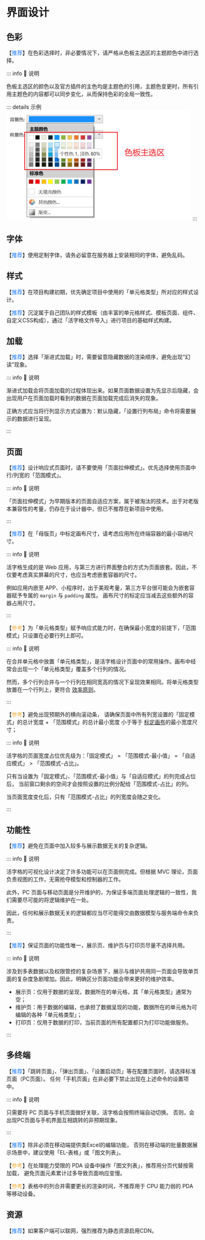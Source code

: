 # 界面设计

## 色彩

【<font color="#1677FF">推荐</font>】在色彩选择时，非必要情况下，请严格从色板主选区的主题颜色中进行选择。

::: info 📘 说明

色板主选区的颜色以及官方插件的主色均是主题色的引用，主题色变更时，所有引用主题色的内容都可以同步变化，从而保持色彩的全局一致性。

::: details 示例
![色板示例](../../images/dev-base-page-plate.png "色板示例")
:::

## 字体

【<font color="#1677FF">推荐</font>】使用定制字体，请务必留意在服务器上安装相同的字体，避免乱码。

## 样式

【<font color="#1677FF">推荐</font>】在项目构建初期，优先确定项目中使用的「单元格类型」所对应的样式设计。

【<font color="#1677FF">推荐</font>】沉淀属于自己团队的样式模板（由丰富的单元格样式、模板页面、组件、自定义CSS构成），通过「活字格文件导入」进行项目的基础样式构建。

## 加载

【<font color="#1677FF">推荐</font>】选择「渐进式加载」时，需要留意隐藏数据的渲染顺序，避免出现“幻读”现象。

::: info 📘 说明

渐进式加载会将页面加载的过程体现出来。如果页面数据设置为先显示后隐藏，会出现用户在页面加载时看到的数据在页面加载完成后消失的现象。

正确方式应当将行列显示方式设置为：默认隐藏，「设置行列布局」命令将需要展示的数据进行呈现。

:::

## 页面

【<font color="#1677FF">推荐</font>】设计响应式页面时，请不要使用「页面拉伸模式」。优先选择使用页面中行/列宽的「范围模式」。

::: info 📘 说明

「页面拉伸模式」为早期版本的页面自适应方案，属于被淘汰的技术。出于对老版本兼容性的考量，仍存在于设计器中，但已不推荐在新项目中使用。

:::

【<font color="#1677FF">推荐</font>】在「母版页」中标定画布尺寸，请考虑应用所在终端容器的最小容纳尺寸。

::: info 📘 说明

活字格生成的是 Web 应用，与第三方进行界面整合的方式为页面嵌套。因此，不仅要考虑真实屏幕的尺寸，也应当考虑嵌套容器的尺寸。

例如应用内嵌至 APP、小程序时，出于美观考量，第三方平台很可能会为嵌套容器赋予专属的 `margin` 与 `padding` 属性。
画布尺寸的标定应当减去这些额外的容器占用尺寸。

:::

【<font color="#F3AA34">参考</font>】为「单元格类型」赋予响应式能力时，在确保最小宽度的前提下，「范围模式」只设置在必要行列上即可。

::: info 📘 说明

在合并单元格中放置「单元格类型」，是活字格设计页面中的常用操作。画布中经常会出现一个「单元格类型」覆盖多个行列的情况。

然而，多个行列合并与一个行列在相同宽高的情况下呈现效果相同。将单元格类型放置在一个行列上，更符合 [效率原则](../../dev/principle#效率)。

:::

【<font color="#F3AA34">参考</font>】避免出现预期外的横向滚动条，
请确保页面中所有列宽设置的「固定模式」的总计宽度 + 「范围模式」的总计最小宽度 小于等于 [标定画布](../../design/layout/canvas)的最小宽度尺寸；

::: info 📘 说明

活字格的页面宽度占位优先级为：「固定模式」 = 「范围模式-最小值」 = 「自适应模式」 > 「范围模式-占比」。

只有当设置为「固定模式」、「范围模式-最小值」与「自适应模式」的列完成占位后， 当前窗口剩余的空间才会按照设置的比例分配给「范围模式-占比」的列。

当页面宽度变化后，只有「范围模式-占比」的列宽度会随之变化。

:::

## 功能性

【<font color="#1677FF">推荐</font>】避免在页面中加入较多与展示数据无关的复杂逻辑。

::: info 📘 说明

活字格的可视化设计决定了许多功能可以在页面侧完成。但根据 MVC 理论，页面负责视图的工作，无需抢夺模型和控制器的工作。

此外，PC 页面与移动页面是分开维护的，为保证多端页面处理逻辑的一致性，我们需要尽可能的将逻辑维护在一处。

因此，任何和展示数据无关的逻辑都应当尽可能得交由数据模型与服务端命令来负责。

:::

【<font color="#1677FF">推荐</font>】保证页面的功能性唯一，展示页、维护页与打印页尽量不选择共用。

::: info 📘 说明

涉及到多表数据以及权限管控的复杂场景下，展示与维护共用同一页面会导致单页面的复杂度急剧增加。因此，明确区分页面功能会带来更好的维护效率。

- 展示页：仅用于数据的呈现，数据所在的单元格，其「单元格类型」通常为空；
- 维护页：用于数据的编辑，也承担了数据呈现的功能，数据所在的单元格为可编辑的各种「单元格类型」；
- 打印页：仅用于数据的打印，当前页面的所有配置都只为打印功能做服务。

:::

## 多终端

【<font color="#1677FF">推荐</font>】「跳转页面」、「弹出页面」、「设置启动页」等在配置页面时，请选择标准页面（PC页面）。
任何「手机页面」在非必要下禁止出现在上述命令的设置项中。

::: info 📘 说明

只需要将 PC 页面与手机页面做好关联，活字格会按照终端自动切换。 否则，会出现PC页面与手机界面互相跳转的非预期现象。

:::

【<font color="#1677FF">推荐</font>】除非必须在移动端提供类Excel的编辑功能，
否则在移动端的批量数据展示场景中，建议使用「EL-表格」或「图文列表」。

【<font color="#F3AA34">参考</font>】在处理能力受限的 PDA 设备中操作「图文列表」，推荐用分页代替按需加载，
避免页面元素累计过多导致页面响应变慢。

【<font color="#F3AA34">参考</font>】表格中的列合并需要更长的渲染时间，不推荐用于 CPU 能力弱的 PDA 等移动设备。

## 资源

【<font color="#1677FF">推荐</font>】如果客户端可以联网，强烈推荐为静态资源启用CDN。